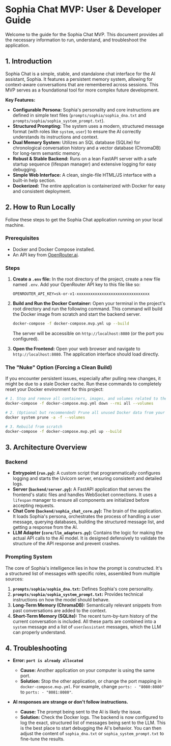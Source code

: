 # Sophia Chat MVP: User & Developer Guide

Welcome to the guide for the Sophia Chat MVP. This document provides all the necessary information to run, understand, and troubleshoot the application.

## 1. Introduction

Sophia Chat is a simple, stable, and standalone chat interface for the AI assistant, Sophia. It features a persistent memory system, allowing for context-aware conversations that are remembered across sessions. This MVP serves as a foundational tool for more complex future development.

**Key Features:**
-   **Configurable Persona:** Sophia's personality and core instructions are defined in simple text files (`prompts/sophia/sophia_dna.txt` and `prompts/sophia/sophia_system_prompt.txt`).
-   **Structured Prompting:** The system uses a modern, structured message format (with roles like `system`, `user`) to ensure the AI correctly understands its instructions and context.
-   **Dual Memory System:** Utilizes an SQL database (SQLite) for chronological conversation history and a vector database (ChromaDB) for long-term semantic memory.
-   **Robust & Stable Backend:** Runs on a lean FastAPI server with a safe startup sequence (lifespan manager) and extensive logging for easy debugging.
-   **Simple Web Interface:** A clean, single-file HTML/JS interface with a built-in help section.
-   **Dockerized:** The entire application is containerized with Docker for easy and consistent deployment.

## 2. How to Run Locally

Follow these steps to get the Sophia Chat application running on your local machine.

### Prerequisites
-   Docker and Docker Compose installed.
-   An API key from [OpenRouter.ai](https://openrouter.ai/).

### Steps
1.  **Create a `.env` file:**
    In the root directory of the project, create a new file named `.env`. Add your OpenRouter API key to this file like so:
    ```
    OPENROUTER_API_KEY=sk-or-v1-xxxxxxxxxxxxxxxxxxxxxxxxxxxxxxxx
    ```

2.  **Build and Run the Docker Container:**
    Open your terminal in the project's root directory and run the following command. This command will build the Docker image from scratch and start the backend server.
    ```bash
    docker-compose -f docker-compose.mvp.yml up --build
    ```
    The server will be accessible on `http://localhost:8080` (or the port you configured).

3.  **Open the Frontend:**
    Open your web browser and navigate to `http://localhost:8080`. The application interface should load directly.

### The "Nuke" Option (Forcing a Clean Build)
If you encounter persistent issues, especially after pulling new changes, it might be due to a stale Docker cache. Run these commands to completely reset your Docker environment for this project:
```bash
# 1. Stop and remove all containers, images, and volumes related to the project
docker-compose -f docker-compose.mvp.yml down --rmi all --volumes

# 2. (Optional but recommended) Prune all unused Docker data from your system
docker system prune -a -f --volumes

# 3. Rebuild from scratch
docker-compose -f docker-compose.mvp.yml up --build
```

## 3. Architecture Overview

### Backend
-   **Entrypoint (`run.py`):** A custom script that programmatically configures logging and starts the Uvicorn server, ensuring consistent and detailed logs.
-   **Server (`backend/server.py`):** A FastAPI application that serves the frontend's static files and handles WebSocket connections. It uses a `lifespan` manager to ensure all components are initialized before accepting requests.
-   **Chat Core (`backend/sophia_chat_core.py`):** The brain of the application. It loads Sophia's persona, orchestrates the process of handling a user message, querying databases, building the structured message list, and getting a response from the AI.
-   **LLM Adapter (`core/llm_adapters.py`):** Contains the logic for making the actual API calls to the AI model. It is designed defensively to validate the structure of the API response and prevent crashes.

### Prompting System
The core of Sophia's intelligence lies in how the prompt is constructed. It's a structured list of messages with specific roles, assembled from multiple sources:
1.  **`prompts/sophia/sophia_dna.txt`:** Defines Sophia's core personality.
2.  **`prompts/sophia/sophia_system_prompt.txt`:** Provides technical instructions on how the model should behave.
3.  **Long-Term Memory (ChromaDB):** Semantically relevant snippets from past conversations are added to the context.
4.  **Short-Term Memory (SQLite):** The recent turn-by-turn history of the current conversation is included.
All these parts are combined into a `system` message and a list of `user`/`assistant` messages, which the LLM can properly understand.

## 4. Troubleshooting
-   **Error: `port is already allocated`**
    -   **Cause:** Another application on your computer is using the same port.
    -   **Solution:** Stop the other application, or change the port mapping in `docker-compose.mvp.yml`. For example, change `ports: - "8080:8080"` to `ports: - "8081:8080"`.

-   **AI responses are strange or don't follow instructions.**
    -   **Cause:** The prompt being sent to the AI is likely the issue.
    -   **Solution:** Check the Docker logs. The backend is now configured to log the exact, structured list of messages being sent to the LLM. This is the best place to start debugging the AI's behavior. You can then adjust the content of `sophia_dna.txt` or `sophia_system_prompt.txt` to fine-tune the results.
